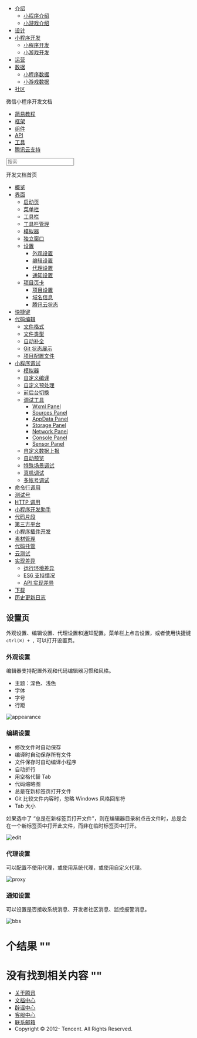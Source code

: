 <div class="book with-summary">

<div class="head">

<div class="head_box">

# [](javascript:; "_('微信公众平台 小程序')")

<div class="header_ctrls">

*   [介绍](javascript:;)
    *   [小程序介绍](https://mp.weixin.qq.com/debug/wxadoc/introduction/index.html)
    *   [小游戏介绍](https://mp.weixin.qq.com/debug/wxagame/introduction/index.html)
*   [设计](https://mp.weixin.qq.com/debug/wxadoc/design/index.html)
*   [小程序开发](javascript:;)
    *   [小程序开发](https://mp.weixin.qq.com/debug/wxadoc/dev/index.html)
    *   [小游戏开发](https://mp.weixin.qq.com/debug/wxagame/dev/index.html)
*   [运营](https://mp.weixin.qq.com/debug/wxadoc/product/index.html)
*   [数据](javascript:;)
    *   [小程序数据](https://mp.weixin.qq.com/debug/wxadoc/analysis/index.html)
    *   [小游戏数据](https://mp.weixin.qq.com/debug/wxagame/analysis/index.html)
*   [社区](https://developers.weixin.qq.com/)

</div>

</div>

</div>

<div class="sub_nav_box">

<div class="sub_nav_inner">

<div class="book-summary-opr" id="js-book-summary-opr"><a class="book-summary-btn"></a></div>

<div class="top_sub_nav">

<div class="top_title_wap"><span class="icon_title icon_dev"></span>

微信小程序开发文档

</div>

*   [简易教程](../)
*   [框架](../framework/MINA.html)
*   [组件](../component/)
*   [API](../api/)
*   [工具](devtools.html)
*   [腾讯云支持](../qcloud/qcloud.html)

</div>

<div id="book-search-input" role="search">

<form><label for="search-input" class="search-icon" id="js-search-icon"></label><input type="text" id="search-input" name="search-input" placeholder="搜索"> </form>

</div>

</div>

</div>

<div class="book-summary">

<div class="book-summary-home" id="js-summary-home"><a><span class="icon_home_s icon_dev"></span><span class="s_title_2">开发文档首页</span></a></div>

<nav role="navigation">

*   [概览](devtools.html)
*   [界面](page.html)
    *   [启动页](page.html#启动页)
    *   [菜单栏](page.html#菜单栏)
    *   [工具栏](page.html#工具栏)
    *   [工具栏管理](page.html#工具栏管理)
    *   [模拟器](page.html#模拟器)
    *   [独立窗口](page.html#独立窗口)
    *   [设置](settings.html)
        *   [外观设置](settings.html#外观设置)
        *   [编辑设置](settings.html#编辑设置)
        *   [代理设置](settings.html#代理设置)
        *   [通知设置](settings.html#通知设置)
    *   [项目页卡](project.html)
        *   [项目设置](project.html#项目设置)
        *   [域名信息](project.html#域名信息)
        *   [腾讯云状态](project.html#腾讯云状态)
*   [快捷键](shortcut.html)
*   [代码编辑](edit.html)
    *   [文件格式](edit.html#文件格式)
    *   [文件类型](edit.html#文件支持)
    *   [自动补全](edit.html#自动补全)
    *   [Git 状态展示](edit.html#git-状态展示)
    *   [项目配置文件](projectconfig.html)
*   [小程序调试](debug.html)
    *   [模拟器](debug.html#模拟器)
    *   [自定义编译](debug.html#自定义编译)
    *   [自定义预处理](debug.html#自定义预处理)
    *   [前后台切换](debug.html#前后台切换)
    *   [调试工具](debug.html#调试工具)
        *   [Wxml Panel](debug.html#wxml-panel)
        *   [Sources Panel](debug.html#sources-panel)
        *   [AppData Panel](debug.html#appdata-panel)
        *   [Storage Panel](debug.html#storage-panel)
        *   [Network Panel](debug.html#network-panel)
        *   [Console Panel](debug.html#console-panel)
        *   [Sensor Panel](debug.html#sensor-panel)
    *   [自定义数据上报](debug.html#自定义数据上报)
    *   [自动预览](debug.html#自动预览)
    *   [特殊场景调试](different.html)
    *   [真机调试](remote-debug.html)
    *   [多帐号调试](multiaccount.html)
*   [命令行调用](cli.html)
*   [测试号](sandbox.html)
*   [HTTP 调用](http.html)
*   [小程序开发助手](mydev.html)
*   [代码片段](minicode.html)
*   [第三方平台](ext.html)
*   [小程序插件开发](plugin.html)
*   [素材管理](../qcloud/material.html)
*   [代码托管](../qcloud/tgit.html)
*   [云测试](monkey-test.html)
*   [实现差异](details.html)
    *   [运行环境差异](details.html#运行环境差异)
    *   [ES6 支持情况](details.html#客户端es6-api-支持情况)
    *   [API 实现差异](notsupport.html)
*   [下载](download.html)
*   [历史更新日志](uplog.html)

</nav>

</div>

<div class="book-body">

<div class="body-inner">

<div class="page-wrapper" tabindex="-1" role="main">

<div class="page-inner">

<div id="book-search-results">

<div class="search-noresults">

<section class="normal markdown-section">

## 设置页

外观设置、编辑设置、代理设置和通知配置。菜单栏上点击设置，或者使用快捷键 `ctrl(⌘) + ,` 可以打开设置页。

### 外观设置

编辑器支持配置外观和代码编辑器习惯和风格。

*   主题：深色、浅色
*   字体
*   字号
*   行距

![appearance](https://developers.weixin.qq.com/miniprogram/dev/image/devtools2/setting_appearance.png)

### 编辑设置

*   修改文件时自动保存
*   编译时自动保存所有文件
*   文件保存时自动编译小程序
*   自动折行
*   用空格代替 Tab
*   代码缩略图
*   总是在新标签页打开文件
*   Git 比较文件内容时，忽略 Windows 风格回车符
*   Tab 大小

如果选中了 “总是在新标签页打开文件”，则在编辑器目录树点击文件时，总是会在一个新标签页中打开此文件，而非在临时标签页中打开。

![edit](https://developers.weixin.qq.com/miniprogram/dev/image/devtools2/setting_edit.png)

### 代理设置

可以配置不使用代理，或使用系统代理，或使用自定义代理。

![proxy](https://developers.weixin.qq.com/miniprogram/dev/image/devtools2/setting_proxy.png)

### 通知设置

可以设置是否接收系统消息、开发者社区消息、监控报警消息。

![bbs](https://developers.weixin.qq.com/miniprogram/dev/image/devtools2/setting_notice.png)

</section>

</div>

<div class="search-results">

<div class="has-results">

# <span class="search-results-count"></span>个结果 "<span class="search-query"></span>"

</div>

<div class="no-results">

# 没有找到相关内容 "<span class="search-query"></span>"

</div>

</div>

</div>

</div>

</div>

<div class="foot" id="footer">

*   [关于腾讯](http://www.tencent.com/zh-cn/index.shtml)
*   [文档中心](https://mp.weixin.qq.com/debug/wxadoc/introduction/index.html)
*   [辟谣中心](https://mp.weixin.qq.com/cgi-bin/opshowpage?action=dispelinfo&lang=zh_CN&begin=1&count=9)
*   [客服中心](http://kf.qq.com/faq/120911VrYVrA1509086vyumm.html)
*   [联系邮箱](mailto:weixinmp@qq.com)
*   Copyright © 2012-<span id="s_copyright_year"></span> Tencent. All Rights Reserved.

</div>

</div>

[](page.html#独立窗口)[](project.html)</div>

</div>